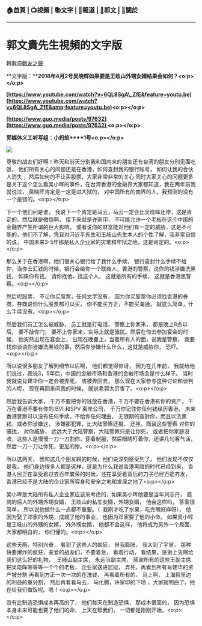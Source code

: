 ###  [:house:首頁](https://github.com/ourhimalayas/home) | [:tv:視頻](https://github.com/ourhimalayas/videos) | [:books:文字](https://github.com/ourhimalayas/txt) | [:newspaper:報道](https://github.com/ourhimalayas/news) | [:eagle:郭文](https://github.com/ourhimalayas/guomedia) | [:pray:關於](https://github.com/ourhimalayas/home/tree/master/about)
---
# 郭文貴先生視頻的文字版
轉載自[戰友之聲](http://littleantvoice.blogspot.com)

**文字版：****2018年4月2号吴晓辉如果要是王岐山外甥女婿结果会如何？<o:p></o:p>**



**[https://www.youtube.com/watch?v=6QL8SgA\_ZfE&feature=youtu.be](https://www.youtube.com/watch?v=6QL8SgA_ZfE&amp;feature=youtu.be)<o:p></o:p>**



**[https://www.guo.media/posts/97632](https://www.guo.media/posts/97632) <o:p></o:p>**



**郭媒体义工听写组：小蚂蚁****1号<o:p></o:p>**



[![](https://2.bp.blogspot.com/-r3O2hken3yE/WsLIb9SjTnI/AAAAAAAAC5c/wIanpLLorJATt8lWnXmzrOrBjNf95EPLwCLcBGAs/s400/0402-1.PNG)](https://2.bp.blogspot.com/-r3O2hken3yE/WsLIb9SjTnI/AAAAAAAAC5c/wIanpLLorJATt8lWnXmzrOrBjNf95EPLwCLcBGAs/s1600/0402-1.PNG)



尊敬的战友们好啊！昨天和前天分别我和国内来的朋友还有台湾的朋友分别见面吃饭， 他们所有关心的问题还是在香港，如何查封我的银行账号， 如何让我的合伙人消失 ，然后如何的不让买股票，大家非常非常的关心 同时大家关心的问题更多是关于这个怎么看吴小晖的事件，在台湾香港的金融界大家都知道，我在两年前我就说过， 吴晓晖肯定是一定是进大狱的， 对中国所有的商界的人，我预测的没有一个是错的。<o:p></o:p>



下一个他们问是谁， 我说下一个肯定是马云，马云一定会比吴晓晖还惨，这是肯定的。然后就是微信啊， 接下来就是许家印， 不可能允许一个老板在这个中国的金融界产生所谓的巨大影响， 或者说你的财富能对他们有一定的威胁，这是不可能的，他们不了解，凭我对习近平先生和王岐山先生本人的个性了解，我非常自信的说， 中国未来3-5年那是私人企业家的灾难和牢狱之地，这是肯定的。<o:p></o:p>



那么关于在香港啊，他们很关心银行给了我什么手续， 银行查封什么手续不给你，当你去汇钱的时候，银行会给你一个联络人，香港的警察，说你的钱涉嫌洗黑钱， 如果你有钱， 请你找他，找这个人， 这就是所有的手续， 这就是香港黑警察。<o:p></o:p>



然后呢股票， 不让你买股票，任何文字没有， 因为你买股票你必须找香港的券商，券商说你什么股票都可以买， 你不能买方正，不能买海通， 就这么简单，什么手续没有。<o:p></o:p>

然后我们员工怎么被威胁， 员工就是打电话， 警察上你家来， 都是晚上8点以后， 要不敲你门， 要不上你家来，实际上就是骚扰。然后在你去参加宴会的时候， 他突然出现在宴会上， 出现在晚餐上，当着所有人的面，说我是警察， 我要找你谈谈你涉嫌洗黑钱的事，然后你涉嫌什么什么，这就是威胁你， 恐吓。<o:p></o:p>



所以说很多朋友了解到细节以后啊， 他们都觉得惊讶， 因为在几年前， 我就给他们说过，我说3，5年后，中国的金融市场和香港的金融市场会是什么样子。 当时我就说肖建华你一定会被弄死， 或被弄回去， 那么现在大家参与这种讨论和谈判的人呢， 现在再回来问我的时候， 就说老郭太厉害了。<o:p></o:p>



然后我告诉大家， 千万不要把你的钱放在香港，千万不要在香港有你的资产， 千万在香港不要有你的 BVI 和SPV 离岸公司， 千万你记住你任何钱经历香港， 未来香港警察可以没有任何手续，不给你任何理由， 无限期的查封你，而且以洗黑钱，或者你涉嫌这， 涉嫌那犯罪，比大陆警察还狠， 还黑。而且这些警察 对你的骚扰， 对你威胁， 远远大于大陆警察，大陆警察只是让你死， 或者把你家庭没收，这些人是慢慢一刀一刀割你，穿着制服，然后眼睛盯着你，还讲几句客气话， 然后一刀一刀让你死，更加的惨。<o:p></o:p>

所以这两天， 我和这几个朋友聊的时候，他们说深刻感受到了， 他们发现不仅仅是我， 他们身边很多人都是这样，这是为什么我说香港黑暗的时代已经到来， 香港人民正在享受着过去百年繁荣的时候，还在享受着背后的刀子已经万箭齐发， 香港已经不是大陆的企业家所容身和安全之地和发展之地了<o:p></o:p>



吴小晖是大陆所有私人企业家应该来考虑的，如果吴小晖他要是当年刘志丹， 高岗的后人的外甥外甥女婿， 王岐山的私生女婿，外甥女婿， 他会这样吗， 答案很简单， 所以说他做什么一点都不重要。（  我刚才吃了水果，吃完嘴好麻呀）， 他因为娶了邓家的外甥，成就了他的事业， 也因为邓家要了他的小命。 如果吴小晖是王岐山的外甥的女婿， 外外甥女婿， 他都不会这样， 他将成为另外一个局面， 大家都明白的， 你们懂的。<o:p></o:p>



这些天啊，特别兴奋， 看到了这些人的疯狂， 自我膨胀， 我大到了宇宙， 那种快要爆炸的疯狂，亲爱的战友们，不要着急， 看着行动， 看结果，感谢上天赐给我们这么好的礼物，  王岐山副主席， 永远当副主席， 感谢所有的这些王副主席把吴晓晖等等等一个个的老板， 企业家送进监狱， 弄死，再看到所有肖建华的资产被分割 再看到方正一次一次的在洗钱， 再看着所有的， 马上啊， 上海帮里边的利益的重分割， 然后再看看马云， 马化腾，许家印的下场 ，大家就明白了，他在给我们做饭呢。嗯！<o:p></o:p>



没有比制造恐惧成本再高的了， 他们每天在制造恐惧， 那成本很高的， 因为恐惧本身未来可能也要了他们的命， 上天在帮我们， 一切都是刚刚开始，<o:p></o:p>


  
<u></u><sub></sub><sup></sup><strike></strike>